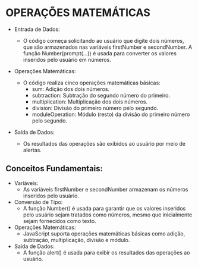 # OPERAÇÕES MATEMÁTICAS

- Entrada de Dados:

  - O código começa solicitando ao usuário que digite dois números, que são armazenados nas variáveis firstNumber e secondNumber. A função Number(prompt(...)) é usada para converter os valores inseridos pelo usuário em números.

- Operações Matemáticas:

  - O código realiza cinco operações matemáticas básicas:
    - sum: Adição dos dois números.
    - subtraction: Subtração do segundo número do primeiro.
    - multiplication: Multiplicação dos dois números.
    - division: Divisão do primeiro número pelo segundo.
    - moduleOperation: Módulo (resto) da divisão do primeiro número pelo segundo.

- Saída de Dados:
  - Os resultados das operações são exibidos ao usuário por meio de alertas.

## Conceitos Fundamentais:

- Variáveis:
  - As variáveis firstNumber e secondNumber armazenam os números inseridos pelo usuário.
- Conversão de Tipo:
  - A função Number() é usada para garantir que os valores inseridos pelo usuário sejam tratados como números, mesmo que inicialmente sejam fornecidos como texto.
- Operações Matemáticas:
  - JavaScript suporta operações matemáticas básicas como adição, subtração, multiplicação, divisão e módulo.
- Saída de Dados:
  - A função alert() é usada para exibir os resultados das operações ao usuário.
